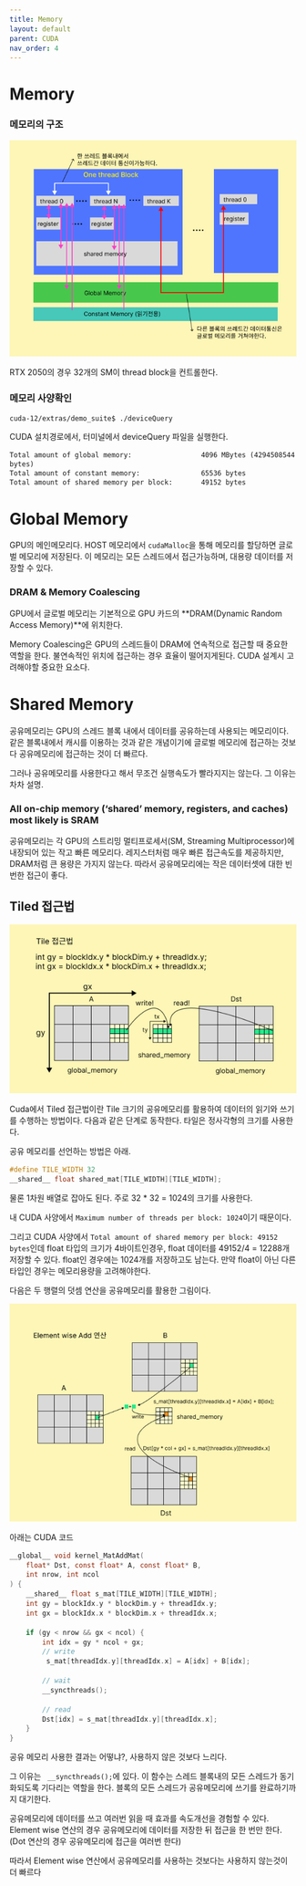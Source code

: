 ```yaml
---
title: Memory
layout: default
parent: CUDA
nav_order: 4
---
```

# Memory

### 메모리의 구조

![](../../assets/images/cuda/cumem.png)

RTX 2050의 경우 32개의 SM이 thread block을 컨트롤한다.



### 메모리 사양확인

```
cuda-12/extras/demo_suite$ ./deviceQuery
```

CUDA 설치경로에서, 터미널에서 deviceQuery 파일을 실행한다. 

```
Total amount of global memory:                 4096 MBytes (4294508544 bytes)
Total amount of constant memory:               65536 bytes
Total amount of shared memory per block:       49152 bytes
```





# Global Memory

GPU의 메인메모리다. HOST 메모리에서 `cudaMalloc`을 통해 메모리를 할당하면 글로벌 메모리에 저장된다. 이 메모리는 모든 스레드에서 접근가능하며, 대용량 데이터를 저장할 수 있다. 



### DRAM & Memory Coalescing

GPU에서 글로벌 메모리는 기본적으로 GPU 카드의 **DRAM(Dynamic Random Access Memory)**에 위치한다. 

Memory Coalescing은 GPU의 스레드들이 DRAM에 연속적으로 접근할 때 중요한 역할을 한다. 불연속적인 위치에 접근하는 경우 효율이 떨어지게된다. CUDA 설계시 고려해야할 중요한 요소다.





# Shared Memory

공유메모리는 GPU의 스레드 블록 내에서 데이터를 공유하는데 사용되는 메모리이다. 같은 블록내에서 캐시를 이용하는 것과 같은 개념이기에 글로벌 메모리에 접근하는 것보다 공유메모리에 접근하는 것이 더 빠르다.

그러나 공유메모리를 사용한다고 해서 무조건 실행속도가 빨라지지는 않는다.  그 이유는 차차 설명.



### All on-chip memory (‘shared’ memory, registers, and caches) most likely is SRAM

공유메모리는 각 GPU의 스트리밍 멀티프로세서(SM, Streaming Multiprocessor)에 내장되어 있는 작고 빠른 메모리다. 레지스터처럼 매우 빠른 접근속도를 제공하지만, DRAM처럼 큰 용량은 가지지 않는다. 따라서 공유메모리에는 작은 데이터셋에 대한 빈번한 접근이 좋다.



## Tiled 접근법

![](../../assets/images/cuda/tiled_approach.png)

Cuda에서 Tiled 접근법이란 Tile 크기의 공유메모리를 활용하여 데이터의 읽기와 쓰기를 수행하는 방법이다. 다음과 같은 단계로 동작한다. 타일은 정사각형의 크기를 사용한다. 

공유 메모리를 선언하는 방법은 아래.

```c
#define TILE_WIDTH 32
__shared__ float shared_mat[TILE_WIDTH][TILE_WIDTH];
```

물론 1차원 배열로 잡아도 된다. 주로 32 * 32 = 1024의 크기를 사용한다.

내 CUDA 사양에서 `Maximum number of threads per block: 1024`이기 때문이다.

그리고 CUDA 사양에서 `Total amount of shared memory per block: 49152 bytes`인데 float 타입의 크기가 4바이트인경우, float 데이터를 49152/4 = 12288개 저장할 수 있다. float인 경우에는 1024개를 저장하고도 남는다. 만약 float이 아닌 다른 타입인 경우는 메모리용량을 고려해야한다.



다음은 두 행렬의 덧셈 연산을 공유메모리를 활용한 그림이다.

![](../../assets/images/cuda/shared_element.PNG)



아래는 CUDA 코드

```c
__global__ void kernel_MatAddMat(
    float* Dst, const float* A, const float* B,
    int nrow, int ncol
) {
    __shared__ float s_mat[TILE_WIDTH][TILE_WIDTH];
    int gy = blockIdx.y * blockDim.y + threadIdx.y;
    int gx = blockIdx.x * blockDim.x + threadIdx.x;

    if (gy < nrow && gx < ncol) {
        int idx = gy * ncol + gx;
        // write
         s_mat[threadIdx.y][threadIdx.x] = A[idx] + B[idx];
        
        // wait
        __syncthreads();
        
        // read
        Dst[idx] = s_mat[threadIdx.y][threadIdx.x];
    }
}
```

공유 메모리 사용한 결과는 어떻냐?, 사용하지 않은 것보다 느리다. 

그 이유는 ` __syncthreads();`에 있다. 이 함수는 스레드 블록내의 모든 스레드가 동기화되도록 기다리는 역할을 한다. 블록의 모든 스레드가 공유메모리에 쓰기를 완료하기까지 대기한다. 

공유메모리에 데이터를 쓰고 여러번 읽을 때 효과를 속도개선을 경험할 수 있다. Element wise 연산의 경우 공유메모리에 데이터를 저장한 뒤 접근을 한 번만 한다. (Dot 연산의 경우 공유메모리에 접근을 여러번 한다)

따라서 Element wise 연산에서 공유메모리를 사용하는 것보다는 사용하지 않는것이 더 빠르다

